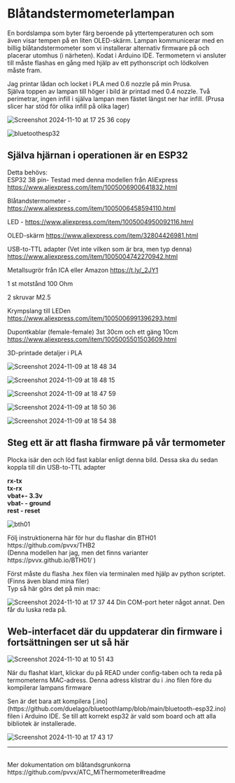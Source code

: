 # <h1>Blåtandstermometerlampan</h1>

En bordslampa som byter färg beroende på yttertemperaturen och som även visar tempen på en liten OLED-skärm.
Lampan kommunicerar med en billig blåtandstermometer som vi installerar alternativ firmware på och placerar utomhus (i närheten).
Kodat i Arduino IDE. Termometern vi ansluter till måste flashas en gång med hjälp av ett pythonscript och lödkolven måste fram. 
<p></p>
Jag printar lådan och locket i PLA med 0.6 nozzle på min Prusa.<br>
Själva toppen av lampan till höger i bild är printad med 0.4 nozzle. Två perimetrar, ingen infill i själva lampan men fästet längst ner har infill. (Prusa slicer har stöd för olika infill på olika lager)<p></p>

![Screenshot 2024-11-10 at 17 25 36 copy](https://github.com/user-attachments/assets/56b19ddc-1d22-4644-b5cb-de2b17a1d4d6)



![bluetoothesp32](https://github.com/user-attachments/assets/33bab323-7351-49cc-a0c5-6bc6c0fe055e)



<h2>Själva hjärnan i operationen är en ESP32</h2>

Detta behövs:<br>
ESP32 38 pin- Testad med denna modellen från AliExpress https://www.aliexpress.com/item/1005006900641832.html<p></p>
Blåtandstermometer - https://www.aliexpress.com/item/1005006458594110.html<p></p>
LED  - https://www.aliexpress.com/item/1005004950092116.html<p></p>
OLED-skärm https://www.aliexpress.com/item/32804426981.html<p></p>
USB-to-TTL adapter (Vet inte vilken som är bra, men typ denna) https://www.aliexpress.com/item/1005004742270942.html<p></p>
Metallsugrör från ICA eller Amazon https://t.ly/_2JY1<p></p>
1 st motstånd 100 Ohm<p></p>
2 skruvar M2.5 <p></p>
Krympslang till LEDen https://www.aliexpress.com/item/1005006991396293.html <p></p>
Dupontkablar (female-female) 3st 30cm  och ett gäng 10cm https://www.aliexpress.com/item/1005005501503609.html<p></p>

3D-printade detaljer i PLA<p></p>

![Screenshot 2024-11-09 at 18 48 34](https://github.com/user-attachments/assets/58aed1f7-5daf-4fa9-8259-60117b535dff)

![Screenshot 2024-11-09 at 18 48 15](https://github.com/user-attachments/assets/5eb7eb65-e5cb-4701-9203-0e4e120e31b3)

![Screenshot 2024-11-09 at 18 47 59](https://github.com/user-attachments/assets/badcc2b1-c37b-4668-998f-14636b6fe3af)

![Screenshot 2024-11-09 at 18 50 36](https://github.com/user-attachments/assets/3c1b2925-759c-4cb8-ba95-4a009e5b4c22)

![Screenshot 2024-11-09 at 18 54 38](https://github.com/user-attachments/assets/704f6198-a035-4996-8708-9e186b75ae49)


<h2>Steg ett är att flasha firmware på vår termometer</h2>
Plocka isär den och löd fast kablar enligt denna bild. Dessa ska du sedan koppla till din USB-to-TTL adapter<p></p>
<b>rx-tx<br>
tx-rx<br>
vbat+- 3.3v<br>
vbat- - ground<br>
rest - reset</b><p></p>

![bth01](https://github.com/user-attachments/assets/803ec53a-a5db-4e93-a42c-f810dcf24239)
<p></p>
Följ instruktionerna här för hur du flashar din BTH01  https://github.com/pvvx/THB2 <br> (Denna modellen har jag, men det finns varianter https://pvvx.github.io/BTH01/ )<br>

Först måste du flasha .hex filen via terminalen med hjälp av python scriptet. (Finns även bland mina filer) <br>
Typ så här görs det på min mac:<p>

![Screenshot 2024-11-10 at 17 37 44](https://github.com/user-attachments/assets/9c286a5a-9f0a-4463-80fe-4490a1844e3b)
Din COM-port heter något annat. Den får du luska reda på.
<h2>Web-interfacet där du uppdaterar din firmware i fortsättningen ser ut så här</h2>


![Screenshot 2024-11-10 at 10 51 43](https://github.com/user-attachments/assets/f4c2ec4e-3faa-4bb0-8a1c-c26970b5aea2)
<p></p>
När du flashat klart, klickar du på  READ under config-taben och ta reda på termometerns MAC-adress. Denna adress klistrar du i .ino filen före du kompilerar lampans firmware
<p></p>
Sen är det bara att kompilera [.ino](https://github.com/duelago/bluetoothlamp/blob/main/bluetooth-esp32.ino) filen i Arduino IDE. Se till att korrekt esp32 är vald som board och att alla bibliotek är installerade.
<p></p>

![Screenshot 2024-11-10 at 17 43 17](https://github.com/user-attachments/assets/c31c2913-b47f-4bf1-b265-2f90f9bb2758)


-----
<br>
Mer dokumentation om blåtandsgrunkorna<br> 
https://github.com/pvvx/ATC_MiThermometer#readme
